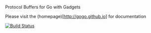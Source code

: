 Protocol Buffers for Go with Gadgets

Please visit the (homepage)[http://gogo.github.io] for documentation

[![Build Status](https://drone.io/github.com/gogo/protobuf/status.png)](https://drone.io/github.com/gogo/protobuf/latest)
